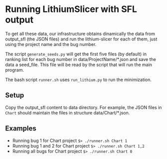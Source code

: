 # Running LithiumSlicer with SFL output

To get all these data, our infrastructure obtains dinamically the data from output_sfl (the JSON files) and run the lithium-slicer for each of them, just using the project name and the bug number.

The script `generate_seeds.py` will get the first five files (by default) in ranking list for each bug number in data/ProjectName/*.json and save the data a seed_file. This file will be read by the script that will run the main program.

The bash script `runner.sh` uses `run_lithium.py` to run the minimization.

## Setup

Copy the output_sfl content to data directory. For example, the JSON files in `Chart` should maintain the files in structure data/Chart/*.json.


## Examples 
- Running bug 1 for Chart project `$> ./runner.sh Chart 1`  
- Running bug 1 and 2 for Chart project `$> ./runner.sh Chart 1,2`
- Running all bugs for Chart project `$> ./runner.sh Chart 0`

